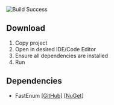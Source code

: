 ![Build Success](https://github.com/12Acorns/Portfolio-CardGameConsoleApp/actions/workflows/dotnet.yml/badge.svg)

## Download
1) Copy project
2) Open in desired IDE/Code Editor
3) Ensure all dependencies are installed
4) Run

## Dependencies
* FastEnum [[GitHub]](https://github.com/xin9le/FastEnum) [[NuGet]](https://www.nuget.org/packages/FastEnum)
